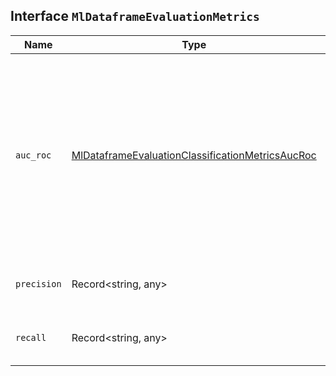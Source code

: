 ## Interface `MlDataframeEvaluationMetrics`

| Name | Type | Description |
| - | - | - |
| `auc_roc` | [MlDataframeEvaluationClassificationMetricsAucRoc](./MlDataframeEvaluationClassificationMetricsAucRoc.md) | The AUC ROC (area under the curve of the receiver operating characteristic) score and optionally the curve. It is calculated for a specific class (provided as "class_name") treated as positive. |
| `precision` | Record<string, any> | Precision of predictions (per-class and average). |
| `recall` | Record<string, any> | Recall of predictions (per-class and average). |

